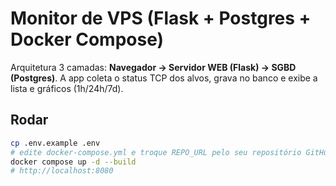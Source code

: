 # Monitor de VPS (Flask + Postgres + Docker Compose)

Arquitetura 3 camadas: **Navegador → Servidor WEB (Flask) → SGBD (Postgres)**.
A app coleta o status TCP dos alvos, grava no banco e exibe a lista e gráficos (1h/24h/7d).

## Rodar
```bash
cp .env.example .env
# edite docker-compose.yml e troque REPO_URL pelo seu repositório GitHub
docker compose up -d --build
# http://localhost:8080

